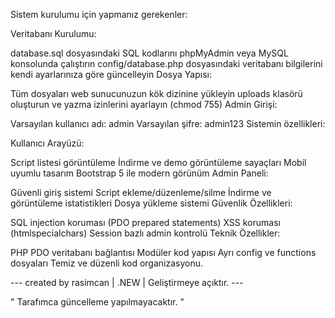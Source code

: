 Sistem kurulumu için yapmanız gerekenler:

Veritabanı Kurulumu:

database.sql dosyasındaki SQL kodlarını phpMyAdmin veya MySQL konsolunda çalıştırın
config/database.php dosyasındaki veritabanı bilgilerini kendi ayarlarınıza göre güncelleyin
Dosya Yapısı:

Tüm dosyaları web sunucunuzun kök dizinine yükleyin
uploads klasörü oluşturun ve yazma izinlerini ayarlayın (chmod 755)
Admin Girişi:

Varsayılan kullanıcı adı: admin
Varsayılan şifre: admin123
Sistemin özellikleri:

Kullanıcı Arayüzü:

Script listesi görüntüleme
İndirme ve demo görüntüleme sayaçları
Mobil uyumlu tasarım
Bootstrap 5 ile modern görünüm
Admin Paneli:

Güvenli giriş sistemi
Script ekleme/düzenleme/silme
İndirme ve görüntüleme istatistikleri
Dosya yükleme sistemi
Güvenlik Özellikleri:

SQL injection koruması (PDO prepared statements)
XSS koruması (htmlspecialchars)
Session bazlı admin kontrolü
Teknik Özellikler:

PHP PDO veritabanı bağlantısı
Modüler kod yapısı
Ayrı config ve functions dosyaları
Temiz ve düzenli kod organizasyonu.

--- created by rasimcan | .NEW | Geliştirmeye açıktır. ---

" Tarafımca güncelleme yapılmayacaktır. "
